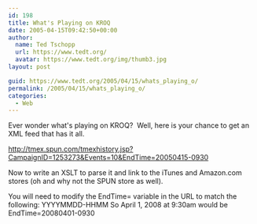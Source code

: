 ```yaml
---
id: 198
title: What's Playing on KROQ
date: 2005-04-15T09:42:50+00:00
author:
  name: Ted Tschopp
  url: https://www.tedt.org/
  avatar: https://www.tedt.org/img/thumb3.jpg
layout: post

guid: https://www.tedt.org/2005/04/15/whats_playing_o/
permalink: /2005/04/15/whats_playing_o/
categories:
  - Web
---
```

Ever wonder what's playing on KROQ?&nbsp; Well, here is your chance to get an XML feed that has it all.

<http://tmex.spun.com/tmexhistory.jsp?CampaignID=1253273&Events=10&EndTime=20050415-0930>

Now to write an XSLT to parse it and link to the iTunes and Amazon.com stores (oh and why not the SPUN store as well).

You will need to modify the EndTime= variable in the URL to match the following: YYYYMMDD-HHMM So April 1, 2008 at 9:30am would be EndTime=20080401-0930